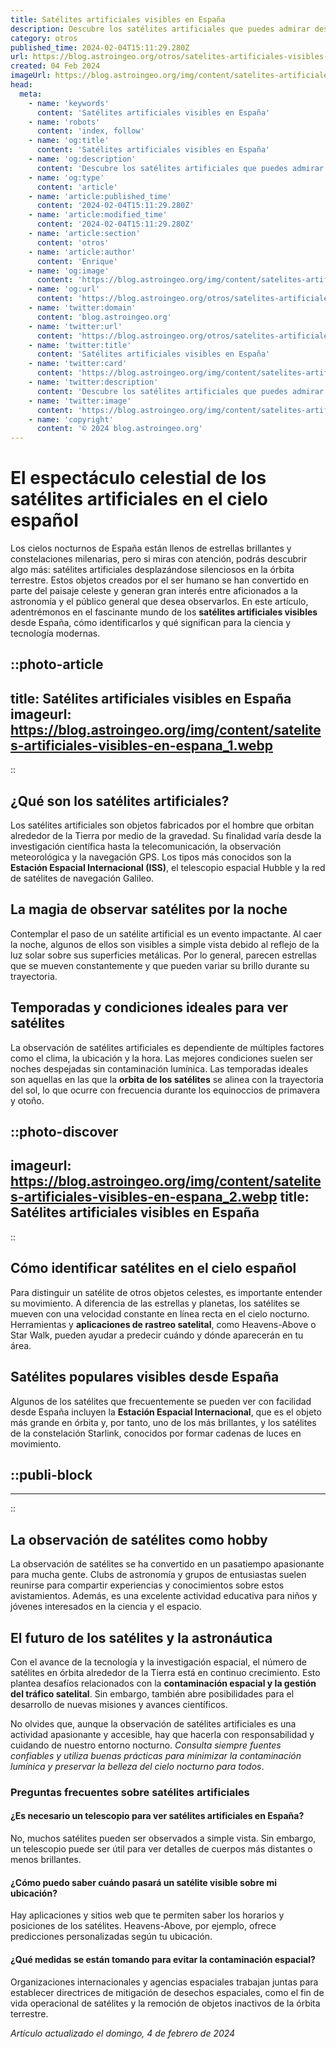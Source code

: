 ```yaml
---
title: Satélites artificiales visibles en España
description: Descubre los satélites artificiales que puedes admirar desde España. Horarios exactos y consejos para la mejor observación celestial.
category: otros
published_time: 2024-02-04T15:11:29.280Z
url: https://blog.astroingeo.org/otros/satelites-artificiales-visibles-en-espana
created: 04 Feb 2024
imageUrl: https://blog.astroingeo.org/img/content/satelites-artificiales-visibles-en-espana_1.webp
head:
  meta:
    - name: 'keywords'
      content: 'Satélites artificiales visibles en España'
    - name: 'robots'
      content: 'index, follow'
    - name: 'og:title'
      content: 'Satélites artificiales visibles en España'
    - name: 'og:description'
      content: 'Descubre los satélites artificiales que puedes admirar desde España. Horarios exactos y consejos para la mejor observación celestial.'
    - name: 'og:type'
      content: 'article'
    - name: 'article:published_time'
      content: '2024-02-04T15:11:29.280Z'
    - name: 'article:modified_time'
      content: '2024-02-04T15:11:29.280Z'
    - name: 'article:section'
      content: 'otros'
    - name: 'article:author'
      content: 'Enrique'
    - name: 'og:image'
      content: 'https://blog.astroingeo.org/img/content/satelites-artificiales-visibles-en-espana_1.webp'
    - name: 'og:url'
      content: 'https://blog.astroingeo.org/otros/satelites-artificiales-visibles-en-espana'
    - name: 'twitter:domain'
      content: 'blog.astroingeo.org'
    - name: 'twitter:url'
      content: 'https://blog.astroingeo.org/otros/satelites-artificiales-visibles-en-espana'
    - name: 'twitter:title'
      content: 'Satélites artificiales visibles en España'
    - name: 'twitter:card'
      content: 'https://blog.astroingeo.org/img/content/satelites-artificiales-visibles-en-espana_1.webp'
    - name: 'twitter:description'
      content: 'Descubre los satélites artificiales que puedes admirar desde España. Horarios exactos y consejos para la mejor observación celestial.'
    - name: 'twitter:image'
      content: 'https://blog.astroingeo.org/img/content/satelites-artificiales-visibles-en-espana_1.webp'
    - name: 'copyright'
      content: '© 2024 blog.astroingeo.org'
---
```

# El espectáculo celestial de los satélites artificiales en el cielo español

Los cielos nocturnos de España están llenos de estrellas brillantes y constelaciones milenarias, pero si miras con atención, podrás descubrir algo más: satélites artificiales desplazándose silenciosos en la órbita terrestre. Estos objetos creados por el ser humano se han convertido en parte del paisaje celeste y generan gran interés entre aficionados a la astronomía y el público general que desea observarlos. En este artículo, adentrémonos en el fascinante mundo de los **satélites artificiales visibles** desde España, cómo identificarlos y qué significan para la ciencia y tecnología modernas.


::photo-article
---
title: Satélites artificiales visibles en España
imageurl: https://blog.astroingeo.org/img/content/satelites-artificiales-visibles-en-espana_1.webp
---
::


## ¿Qué son los satélites artificiales?

Los satélites artificiales son objetos fabricados por el hombre que orbitan alrededor de la Tierra por medio de la gravedad. Su finalidad varía desde la investigación científica hasta la telecomunicación, la observación meteorológica y la navegación GPS. Los tipos más conocidos son la **Estación Espacial Internacional (ISS)**, el telescopio espacial Hubble y la red de satélites de navegación Galileo.

## La magia de observar satélites por la noche

Contemplar el paso de un satélite artificial es un evento impactante. Al caer la noche, algunos de ellos son visibles a simple vista debido al reflejo de la luz solar sobre sus superficies metálicas. Por lo general, parecen estrellas que se mueven constantemente y que pueden variar su brillo durante su trayectoria.

## Temporadas y condiciones ideales para ver satélites

La observación de satélites artificiales es dependiente de múltiples factores como el clima, la ubicación y la hora. Las mejores condiciones suelen ser noches despejadas sin contaminación lumínica. Las temporadas ideales son aquellas en las que la **orbita de los satélites** se alinea con la trayectoria del sol, lo que ocurre con frecuencia durante los equinoccios de primavera y otoño.


::photo-discover
---
imageurl: https://blog.astroingeo.org/img/content/satelites-artificiales-visibles-en-espana_2.webp
title: Satélites artificiales visibles en España
---
::


## Cómo identificar satélites en el cielo español

Para distinguir un satélite de otros objetos celestes, es importante entender su movimiento. A diferencia de las estrellas y planetas, los satélites se mueven con una velocidad constante en línea recta en el cielo nocturno. Herramientas y **aplicaciones de rastreo satelital**, como Heavens-Above o Star Walk, pueden ayudar a predecir cuándo y dónde aparecerán en tu área.

## Satélites populares visibles desde España

Algunos de los satélites que frecuentemente se pueden ver con facilidad desde España incluyen la **Estación Espacial Internacional**, que es el objeto más grande en órbita y, por tanto, uno de los más brillantes, y los satélites de la constelación Starlink, conocidos por formar cadenas de luces en movimiento.


  ::publi-block
  ---
  ---
  ::
  
  
## La observación de satélites como hobby

La observación de satélites se ha convertido en un pasatiempo apasionante para mucha gente. Clubs de astronomía y grupos de entusiastas suelen reunirse para compartir experiencias y conocimientos sobre estos avistamientos. Además, es una excelente actividad educativa para niños y jóvenes interesados en la ciencia y el espacio.

## El futuro de los satélites y la astronáutica

Con el avance de la tecnología y la investigación espacial, el número de satélites en órbita alrededor de la Tierra está en continuo crecimiento. Esto plantea desafíos relacionados con la **contaminación espacial y la gestión del tráfico satelital**. Sin embargo, también abre posibilidades para el desarrollo de nuevas misiones y avances científicos.

No olvides que, aunque la observación de satélites artificiales es una actividad apasionante y accesible, hay que hacerla con responsabilidad y cuidando de nuestro entorno nocturno. *Consulta siempre fuentes confiables y utiliza buenas prácticas para minimizar la contaminación lumínica y preservar la belleza del cielo nocturno para todos*.

### Preguntas frecuentes sobre satélites artificiales

#### ¿Es necesario un telescopio para ver satélites artificiales en España?

No, muchos satélites pueden ser observados a simple vista. Sin embargo, un telescopio puede ser útil para ver detalles de cuerpos más distantes o menos brillantes.

#### ¿Cómo puedo saber cuándo pasará un satélite visible sobre mi ubicación?

Hay aplicaciones y sitios web que te permiten saber los horarios y posiciones de los satélites. Heavens-Above, por ejemplo, ofrece predicciones personalizadas según tu ubicación.

#### ¿Qué medidas se están tomando para evitar la contaminación espacial?

Organizaciones internacionales y agencias espaciales trabajan juntas para establecer directrices de mitigación de desechos espaciales, como el fin de vida operacional de satélites y la remoción de objetos inactivos de la órbita terrestre.

_Artículo actualizado el domingo, 4 de febrero de 2024_